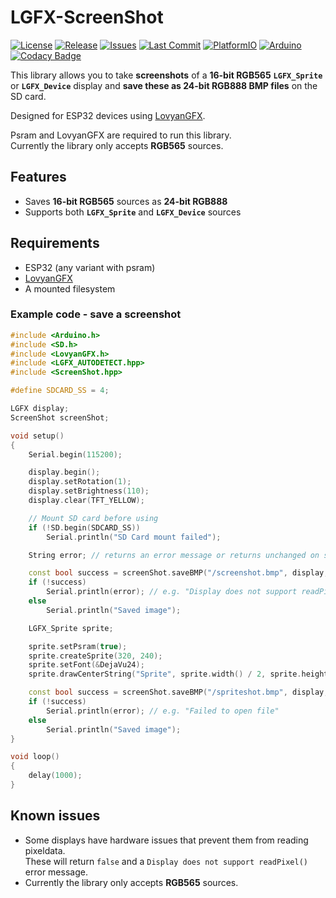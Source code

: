 # LGFX-ScreenShot

[![License](https://img.shields.io/github/license/CelliesProjects/lgfx-screenshot)](https://github.com/CelliesProjects/lgfx-screenshot/blob/main/LICENSE)
[![Release](https://img.shields.io/github/v/release/CelliesProjects/lgfx-screenshot)](https://github.com/CelliesProjects/lgfx-screenshot/releases/latest)
[![Issues](https://img.shields.io/github/issues/CelliesProjects/lgfx-screenshot)](https://github.com/CelliesProjects/lgfx-screenshot/issues)
[![Last Commit](https://img.shields.io/github/last-commit/CelliesProjects/lgfx-screenshot)](https://github.com/CelliesProjects/lgfx-screenshot/commits)
[![PlatformIO](https://img.shields.io/badge/PlatformIO-Compatible-green?logo=platformio)](https://registry.platformio.org/libraries/celliesprojects/lgfx-ScreenShot)
[![Arduino](https://img.shields.io/badge/Arduino-ESP32-blue?logo=arduino)](https://www.arduino.cc/)
[![Codacy Badge](https://app.codacy.com/project/badge/Grade/5c02977f0816457282ce90c3e4dc6153)](https://app.codacy.com/gh/CelliesProjects/LGFX-ScreenShot/dashboard?utm_source=gh&utm_medium=referral&utm_content=&utm_campaign=Badge_grade)

This library allows you to take **screenshots** of a **16-bit RGB565** **`LGFX_Sprite`** or **`LGFX_Device`** display and **save these as 24-bit RGB888 BMP files** on the SD card.  

Designed for ESP32 devices using [LovyanGFX](https://github.com/lovyan03/LovyanGFX).

Psram and LovyanGFX are required to run this library.  
Currently the library only accepts **RGB565** sources.

## Features

- Saves **16-bit RGB565** sources as **24-bit RGB888**  
- Supports both **`LGFX_Sprite`** and **`LGFX_Device`** sources  

## Requirements

- ESP32 (any variant with psram)  
- [LovyanGFX](https://github.com/lovyan03/LovyanGFX)  
- A mounted filesystem 

### Example code - save a screenshot

```c++
#include <Arduino.h>
#include <SD.h>
#include <LovyanGFX.h>
#include <LGFX_AUTODETECT.hpp>
#include <ScreenShot.hpp>

#define SDCARD_SS = 4;

LGFX display;
ScreenShot screenShot;

void setup()
{
    Serial.begin(115200);

    display.begin();
    display.setRotation(1);
    display.setBrightness(110);
    display.clear(TFT_YELLOW);

    // Mount SD card before using
    if (!SD.begin(SDCARD_SS))    
        Serial.println("SD Card mount failed");    

    String error; // returns an error message or returns unchanged on success

    const bool success = screenShot.saveBMP("/screenshot.bmp", display, SD, error);
    if (!success)
        Serial.println(error); // e.g. "Display does not support readPixel()"
    else
        Serial.println("Saved image");

    LGFX_Sprite sprite;

    sprite.setPsram(true);
    sprite.createSprite(320, 240);
    sprite.setFont(&DejaVu24);
    sprite.drawCenterString("Sprite", sprite.width() / 2, sprite.height() / 2);        

    const bool success = screenShot.saveBMP("/spriteshot.bmp", display, SD, error);
    if (!success)
        Serial.println(error); // e.g. "Failed to open file"
    else
        Serial.println("Saved image");  
}

void loop()
{
    delay(1000);
}
```

## Known issues

- Some displays have hardware issues that prevent them from reading pixeldata.  
These will return `false` and a `Display does not support readPixel()` error message.  
- Currently the library only accepts **RGB565** sources.

